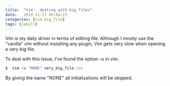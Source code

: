 ```yaml
---
title:  "Vim - dealing with big files"
date:   2019-11-17 09:04:23
categories: [vim big_file]
tags: [jekyll]
---
```

Vim is my daily driver in terms of editing file. Although I mostly use the "vanilla" vim without installing any plugin, Vim gets very slow when opening a very big file.     
  
To deal with this issue, I've found the option -u in vim.  

``` ruby
$  vim -u "NONE" very_big_file.csv

```

By giving the name "NONE" all initializations will be skipped. 

